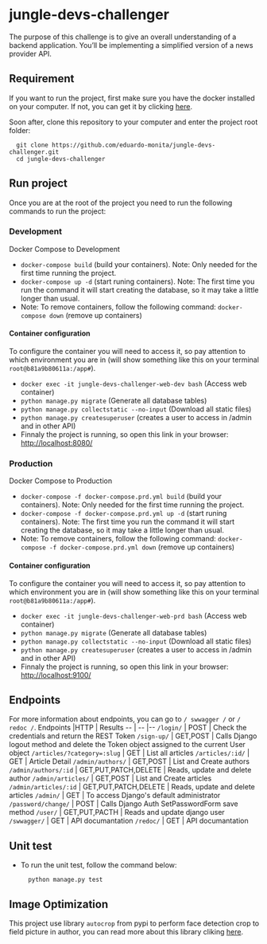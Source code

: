 # jungle-devs-challenger
The purpose of this challenge is to give an overall understanding of a backend application. You’ll be implementing a simplified version of a news provider API.

## Requirement
If you want to run the project, first make sure you have the docker installed on your computer. If not, you can get it by clicking [here](https://docs.docker.com/get-docker/ "here").

Soon after, clone this repository to your computer and enter the project root folder:

      git clone https://github.com/eduardo-monita/jungle-devs-challenger.git
      cd jungle-devs-challenger
        
## Run project 
Once you are at the root of the project you need to run the following commands to run the project:

### Development
Docker Compose to Development
- `docker-compose build` (build your containers). Note: Only needed for the first time running the project.
- `docker-compose up -d` (start runing containers). Note: The first time you run the command it will start creating the database, so it may take a little longer than usual.
- Note: To remove containers, follow the following command: `docker-compose down` (remove up containers)
#### Container configuration
To configure the container you will need to access it, so pay attention to which environment you are in (will show something like this on your terminal `root@b81a9b80611a:/app#`).
- `docker exec -it jungle-devs-challenger-web-dev bash` (Access web container)
- `python manage.py migrate` (Generate all database tables)
- `python manage.py collectstatic --no-input` (Download all static files)
- `python manage.py createsuperuser` (creates a user to access in /admin and in other API)
- Finnaly the project is running, so open this link in your browser: [http://localhost:8080/](http://localhost:8080/ "http://localhost:8080/")
   
### Production
Docker Compose to Production
- `docker-compose -f docker-compose.prd.yml build` (build your containers). Note: Only needed for the first time running the project.
- `docker-compose -f docker-compose.prd.yml up -d` (start runing containers). Note: The first time you run the command it will start creating the database, so it may take a little longer than usual.
- Note: To remove containers, follow the following command: `docker-compose -f docker-compose.prd.yml down` (remove up containers)
#### Container configuration
To configure the container you will need to access it, so pay attention to which environment you are in (will show something like this on your terminal `root@b81a9b80611a:/app#`).
- `docker exec -it jungle-devs-challenger-web-prd bash` (Access web container)
- `python manage.py migrate` (Generate all database tables)
- `python manage.py collectstatic --no-input` (Download all static files)
- `python manage.py createsuperuser` (creates a user to access in /admin and in other API)
- Finnaly the project is running, so open this link in your browser: [http://localhost:9100/](http://localhost:9100/ "http://localhost:9100/")
        
## Endpoints
For more information about endpoints, you can go to `/ swwagger /` or `/ redoc /`.
Endpoints |HTTP | Results
-- | -- |-- 
`/login/` | POST | Check the credentials and return the REST Token
`/sign-up/` | GET,POST | Calls Django logout method and delete the Token object assigned to the current User object
`/articles/?category=:slug` | GET | List all articles
`/articles/:id/` | GET | Article Detail
`/admin/authors/` | GET,POST | List and Create authors
`/admin/authors/:id` | GET,PUT,PATCH,DELETE | Reads, update and delete author
`/admin/articles/` | GET,POST | List and Create articles
`/admin/articles/:id` | GET,PUT,PATCH,DELETE | Reads, update and delete articles
`/admin/` | GET | To access Django's default administrator
`/password/change/` | POST | Calls Django Auth SetPasswordForm save method
`/user/` | GET,PUT,PACTH | Reads and update django user
`/swwagger/` | GET | API documantation
`/redoc/` | GET | API documantation

## Unit test
- To run the unit test, follow the command below:

        python manage.py test
        
## Image Optimization
This project use library `autocrop` from pypi to perform face detection crop to field picture in author, you can read more about this library cliking [here](https://github.com/leblancfg/autocrop "here").
